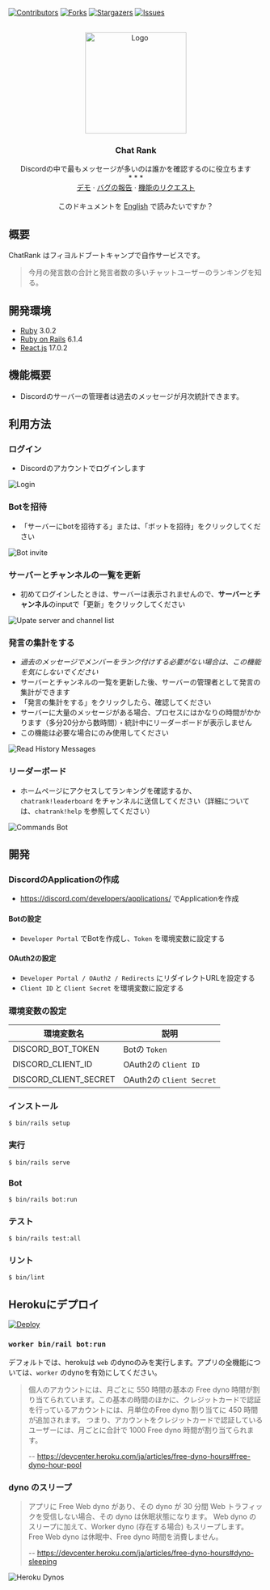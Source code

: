 <!-- PROJECT SHIELDS -->
[![Contributors][contributors-shield]][contributors-url]
[![Forks][forks-shield]][forks-url]
[![Stargazers][stars-shield]][stars-url]
[![Issues][issues-shield]][issues-url]


<!-- PROJECT LOGO -->
<br />
<div align="center">
  <a href="https://github.com/vinhactindi/chatrank">
    <img src="app/assets/images/chatrank.png" alt="Logo" width="200" height="200">
  </a>

  <h3 align="center">Chat Rank</h3>

  <p align="center">
    Discordの中で最もメッセージが多いのは誰かを確認するのに役立ちます
    <br />
    * * *
    <br />
    <a href="https://github.com/vinhactindi/chatrank">デモ</a>
    ·
    <a href="https://github.com/vinhactindi/chatrank/issues">バグの報告</a>
    ·
    <a href="https://github.com/vinhactindi/chatrank/issues">機能のリクエスト</a>
    <br />
    <br />
    このドキュメントを
    <a href="https://github.com/vinhactindi/chatrank/blob/main/README.en.md">English</a>
    で読みたいですか？
  </p>
</div>

## 概要

ChatRank はフィヨルドブートキャンプで自作サービスです。

> 今月の発言数の合計と発言者数の多いチャットユーザーのランキングを知る。

## 開発環境

* [Ruby](https://www.ruby-lang.org/) 3.0.2
* [Ruby on Rails](https://rubyonrails.org/) 6.1.4
* [React.js](https://reactjs.org/) 17.0.2

## 機能概要

* Discordのサーバーの管理者は過去のメッセージが月次統計できます。

## 利用方法

### ログイン

* Discordのアカウントでログインします

![Login](/app/assets/images/usage-login.png)

### Botを招待

* 「サーバーにbotを招待する」または、「ボットを招待」をクリックしてください

![Bot invite](/app/assets/images/usage-bot-invite.png)

### サーバーとチャンネルの一覧を更新

* 初めてログインしたときは、サーバーは表示されませんので、**サーバー**と**チャンネル**のinputで「更新」をクリックしてください

![Upate server and channel list](/app/assets/images/usage-update.png)

### 発言の集計をする

* *過去のメッセージでメンバーをランク付けする必要がない場合は、この機能を気にしないでください*
* サーバーとチャンネルの一覧を更新した後、サーバーの管理者として発言の集計ができます
* 「発言の集計をする」をクリックしたら、確認してください
* サーバーに大量のメッセージがある場合、プロセスにはかなりの時間がかかります（多分20分から数時間）・統計中にリーダーボードが表示しません
* この機能は必要な場合にのみ使用してください


![Read History Messages](/app/assets/images/usage-read-history-messages.png)

### リーダーボード

* ホームページにアクセスしてランキングを確認するか、`chatrank!leaderboard` をチャンネルに送信してください（詳細については、`chatrank!help` を参照してください）

![Commands Bot](/app/assets/images/usage-commands.png)

## 開発

### DiscordのApplicationの作成

* https://discord.com/developers/applications/ でApplicationを作成

#### Botの設定

* `Developer Portal` でBotを作成し、`Token` を環境変数に設定する

#### OAuth2の設定

* `Developer Portal / OAuth2 / Redirects` にリダイレクトURLを設定する
* `Client ID` と `Client Secret` を環境変数に設定する


### 環境変数の設定

| 環境変数名             | 説明                                      |
| --------------------- | ----------------------------------------- |
| DISCORD_BOT_TOKEN     | Botの `Token`                               |
| DISCORD_CLIENT_ID     | OAuth2の `Client ID`                         |
| DISCORD_CLIENT_SECRET | OAuth2の `Client Secret`                     |

### インストール

```
$ bin/rails setup
```

### 実行

```
$ bin/rails serve
```

### Bot

```
$ bin/rails bot:run
```

### テスト

```
$ bin/rails test:all
```

### リント

```
$ bin/lint
```

## Herokuにデプロイ

[![Deploy](https://www.herokucdn.com/deploy/button.svg)][heroku-deploy-url]

### `worker bin/rail bot:run`

デフォルトでは、herokuは `web` のdynoのみを実行します。アプリの全機能については、`worker` のdynoを有効にしてください。

> 個人のアカウントには、月ごとに 550 時間の基本の Free dyno 時間が割り当てられています。この基本の時間のほかに、クレジットカードで認証を行っている​アカウントには、月単位の​ Free dyno 割り当てに 450 時間が追加されます。 つまり、アカウントをクレジットカードで認証しているユーザーには、月ごとに合計で 1000 Free dyno 時間が割り当てられます。
>
> -- https://devcenter.heroku.com/ja/articles/free-dyno-hours#free-dyno-hour-pool


### dyno のスリープ

> アプリに Free Web dyno があり、その dyno が 30 分間 Web トラフィックを受信しない場合、その dyno は休眠状態​になります。 Web dyno のスリープに加えて、Worker dyno (存在する場合) も​スリープします。
> Free Web dyno は休眠中、Free dyno 時間を消費しません。
>
> -- https://devcenter.heroku.com/ja/articles/free-dyno-hours#dyno-sleeping



![Heroku Dynos](/app/assets/images/heroku-dynos.png)

<!-- MARKDOWN LINKS & IMAGES -->
<!-- https://www.markdownguide.org/basic-syntax/#reference-style-links -->
[contributors-shield]: https://img.shields.io/github/contributors/vinhactindi/chatrank.svg?style=for-the-badge
[contributors-url]: https://github.com/vinhactindi/chatrank/graphs/contributors
[forks-shield]: https://img.shields.io/github/forks/vinhactindi/chatrank.svg?style=for-the-badge
[forks-url]: https://github.com/vinhactindi/chatrank/network/members
[stars-shield]: https://img.shields.io/github/stars/vinhactindi/chatrank.svg?style=for-the-badge
[stars-url]: https://github.com/vinhactindi/chatrank/stargazers
[issues-shield]: https://img.shields.io/github/issues/vinhactindi/chatrank.svg?style=for-the-badge
[issues-url]: https://github.com/vinhactindi/chatrank/issues
[license-shield]: https://img.shields.io/github/license/vinhactindi/chatrank.svg?style=for-the-badge
[license-url]: https://github.com/vinhactindi/chatrank/blob/master/LICENSE.txt
[heroku-deploy-url]: https://heroku.com/deploy?template=https://github.com/vinhactindi/chatrank
